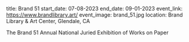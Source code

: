 title: Brand 51
start_date: 07-08-2023
end_date: 09-01-2023
event_link: https://www.brandlibrary.art/
event_image: brand_51.jpg
location: Brand Library & Art Center, Glendale, CA

The Brand 51 Annual National Juried Exhibition of Works on Paper 
